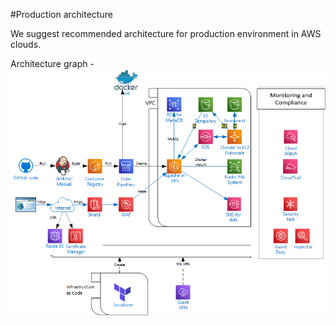 #Production architecture

We suggest recommended architecture for production environment in AWS clouds.

Architecture graph -
![Screenshot](prod_graph.png)  
